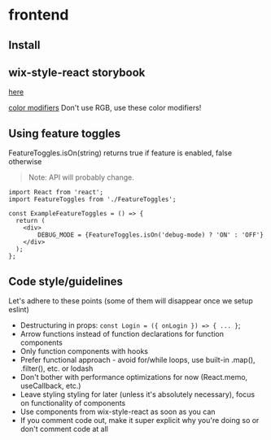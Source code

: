 # frontend

## Install

## wix-style-react storybook
[here](https://wix-style-react.now.sh/?path=/story/introduction-getting-started--getting-started)

[color modifiers](https://wix-style-react.now.sh/?path=/story/design-guidelines-foundation--1-1-colors)
Don't use RGB, use these color modifiers!

## Using feature toggles
FeatureToggles.isOn(string) returns true if feature is enabled, false otherwise

> Note: API will probably change.
```
import React from 'react';
import FeatureToggles from './FeatureToggles';

const ExampleFeatureToggles = () => {
  return (
    <div>
        DEBUG_MODE = {FeatureToggles.isOn('debug-mode) ? 'ON' : 'OFF'}
    </div>
  );
};
```

## Code style/guidelines
Let's adhere to these points (some of them will disappear once we setup eslint)
- Destructuring in props: `const Login = ({ onLogin }) => { ... }`;
- Arrow functions instead of function declarations for function components
- Only function components with hooks
- Prefer functional approach - avoid for/while loops, use built-in .map(), .filter(), etc. or lodash
- Don't bother with performance optimizations for now (React.memo, useCallback, etc.)
- Leave styling styling for later (unless it's absolutely necessary), focus on functionality of components
- Use components from wix-style-react as soon as you can
- If you comment code out, make it super explicit why you're doing so or don't comment code at all